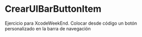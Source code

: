 CrearUIBarButtonItem
====================

Ejercicio para XcodeWeekEnd. Colocar desde código un botón personalizado en la barra de navegación

